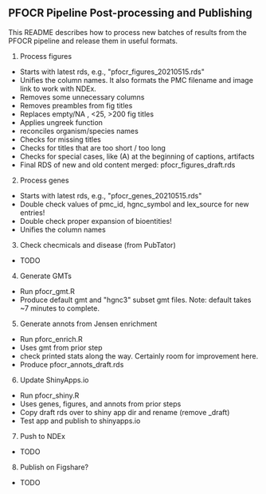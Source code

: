 ## PFOCR Pipeline Post-processing and Publishing

This README describes how to process new batches of results from the PFOCR pipeline and release them in useful formats.

1. Process figures 
  - Starts with latest rds, e.g., "pfocr_figures_20210515.rds"
  - Unifies the column names. It also formats the PMC filename and image link to work with NDEx.
  - Removes some unnecessary columns
  - Removes preambles from fig titles
  - Replaces empty/NA , <25, >200 fig titles
  - Applies ungreek function
  - reconciles organism/species names
  - Checks for missing titles
  - Checks for titles that are too short / too long
  - Checks for special cases, like (A) at the beginning of captions, artifacts
  - Final RDS of new and old content merged: pfocr_figures_draft.rds
  
2. Process genes
  - Starts with latest rds, e.g., "pfocr_genes_20210515.rds"
  - Double check values of pmc_id, hgnc_symbol and lex_source for new entries!
  - Double check proper expansion of bioentities!
  - Unifies the column names
  
3. Check checmicals and disease (from PubTator)
  - TODO

4. Generate GMTs
  - Run pfocr_gmt.R
  - Produce default gmt and "hgnc3" subset gmt files. Note: default takes ~7 minutes to complete.

5. Generate annots from Jensen enrichment
  - Run pforc_enrich.R
  - Uses gmt from prior step
  - check printed stats along the way. Certainly room for improvement here.
  - Produce pfocr_annots_draft.rds
  
6. Update ShinyApps.io
  - Run pfocr_shiny.R
  - Uses genes, figures, and annots from prior steps
  - Copy draft rds over to shiny app dir and rename (remove _draft)
  - Test app and publish to shinyapps.io

7. Push to NDEx
  - TODO

8. Publish on Figshare?
  - TODO
